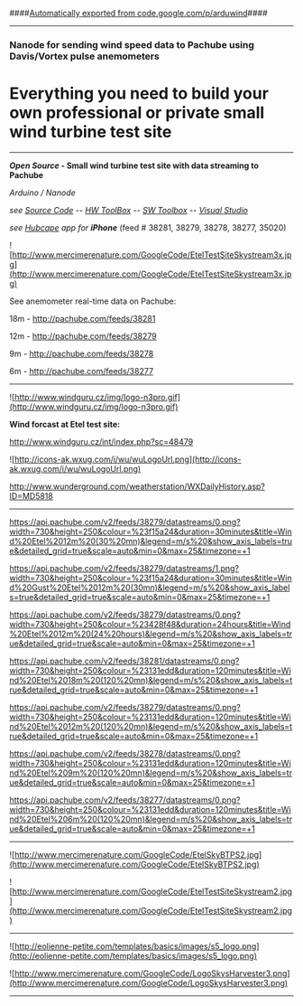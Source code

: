 ####[Automatically exported from code.google.com/p/arduwind](code.google.com/p/arduwind)####

---


### Nanode for sending wind speed data to Pachube using Davis/Vortex pulse anemometers ###


# Everything you need to build your own professional or private small wind turbine test site #


---


**_Open Source_ - Small wind turbine test site with data streaming to Pachube**

_Arduino / Nanode_

_see [Source Code](https://code.google.com/p/arduwind/source/browse/trunk/ArduWind.ino)  --  [HW ToolBox](https://code.google.com/p/arduwind/wiki/ToolBox)  --  [SW Toolbox](https://code.google.com/p/arduwind/wiki/swtoolbox) --
[Visual Studio](http://www.visualmicro.com)_

_see [Hubcape](http://itunes.apple.com/us/app/hubcape/id415870866?mt=8) app for **iPhone**_ (feed # 38281, 38279, 38278, 38277, 35020)


![http://www.mercimerenature.com/GoogleCode/EtelTestSiteSkystream3x.jpg](http://www.mercimerenature.com/GoogleCode/EtelTestSiteSkystream3x.jpg)

See anemometer real-time data on Pachube:

18m - http://pachube.com/feeds/38281

12m - http://pachube.com/feeds/38279

9m - http://pachube.com/feeds/38278

6m - http://pachube.com/feeds/38277


---


![http://www.windguru.cz/img/logo-n3pro.gif](http://www.windguru.cz/img/logo-n3pro.gif)

**Wind forcast at Etel test site:**

http://www.windguru.cz/int/index.php?sc=48479

![http://icons-ak.wxug.com/i/wu/wuLogoUrl.png](http://icons-ak.wxug.com/i/wu/wuLogoUrl.png)

http://www.wunderground.com/weatherstation/WXDailyHistory.asp?ID=MD5818




---


https://api.pachube.com/v2/feeds/38279/datastreams/0.png?width=730&height=250&colour=%23f15a24&duration=30minutes&title=Wind%20Etel%2012m%20(30%20mn)&legend=m/s%20&show_axis_labels=true&detailed_grid=true&scale=auto&min=0&max=25&timezone=+1

https://api.pachube.com/v2/feeds/38279/datastreams/1.png?width=730&height=250&colour=%23f15a24&duration=30minutes&title=Wind%20Gust%20Etel%2012m%20(30mn)&legend=m/s%20&show_axis_labels=true&detailed_grid=true&scale=auto&min=0&max=25&timezone=+1

https://api.pachube.com/v2/feeds/38279/datastreams/0.png?width=730&height=250&colour=%23428f48&duration=24hours&title=Wind%20Etel%2012m%20(24%20hours)&legend=m/s%20&show_axis_labels=true&detailed_grid=true&scale=auto&min=0&max=25&timezone=+1

https://api.pachube.com/v2/feeds/38281/datastreams/0.png?width=730&height=250&colour=%23131edd&duration=120minutes&title=Wind%20Etel%2018m%20(120%20mn)&legend=m/s%20&show_axis_labels=true&detailed_grid=true&scale=auto&min=0&max=25&timezone=+1

https://api.pachube.com/v2/feeds/38279/datastreams/0.png?width=730&height=250&colour=%23131edd&duration=120minutes&title=Wind%20Etel%2012m%20(120%20mn)&legend=m/s%20&show_axis_labels=true&detailed_grid=true&scale=auto&min=0&max=25&timezone=+1

https://api.pachube.com/v2/feeds/38278/datastreams/0.png?width=730&height=250&colour=%23131edd&duration=120minutes&title=Wind%20Etel%209m%20(120%20mn)&legend=m/s%20&show_axis_labels=true&detailed_grid=true&scale=auto&min=0&max=25&timezone=+1

https://api.pachube.com/v2/feeds/38277/datastreams/0.png?width=730&height=250&colour=%23131edd&duration=120minutes&title=Wind%20Etel%206m%20(120%20mn)&legend=m/s%20&show_axis_labels=true&detailed_grid=true&scale=auto&min=0&max=25&timezone=+1


---


![http://www.mercimerenature.com/GoogleCode/EtelSkyBTPS2.jpg](http://www.mercimerenature.com/GoogleCode/EtelSkyBTPS2.jpg)

![http://www.mercimerenature.com/GoogleCode/EtelTestSiteSkystream2.jpg](http://www.mercimerenature.com/GoogleCode/EtelTestSiteSkystream2.jpg)


---


![http://eolienne-petite.com/templates/basics/images/s5_logo.png](http://eolienne-petite.com/templates/basics/images/s5_logo.png)

![http://www.mercimerenature.com/GoogleCode/LogoSkysHarvester3.png](http://www.mercimerenature.com/GoogleCode/LogoSkysHarvester3.png)


---


